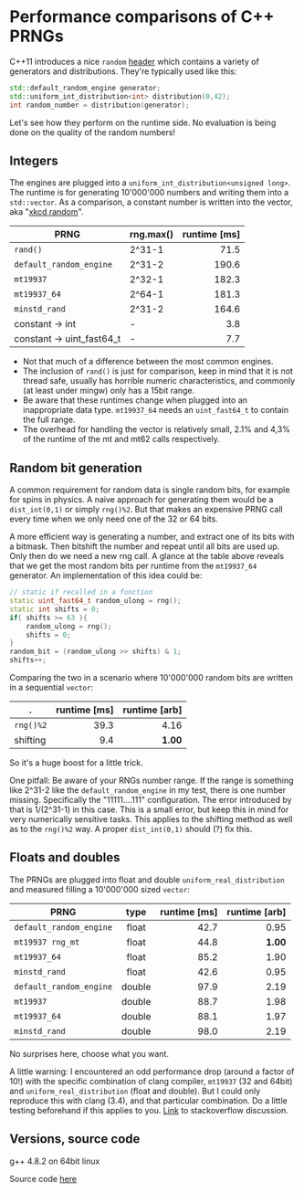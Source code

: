 # Performance comparisons of C++ PRNGs
C++11 introduces a nice `random` [header][3] which contains a variety of generators and distributions. They're typically used like this:

```c++
std::default_random_engine generator;
std::uniform_int_distribution<int> distribution(0,42);
int random_number = distribution(generator);
```

Let's see how they perform on the runtime side. No evaluation is being done on the quality of the random numbers! 

## Integers
The engines are plugged into a `uniform_int_distribution<unsigned long>`. The runtime is for generating 10'000'000 numbers and writing them into a `std::vector`. As a comparison, a constant number is written into the vector, aka "[xkcd random][4]".

PRNG                   | rng.max() | runtime [ms]
---------------------- | --------- | -----------:
`rand()`               | 2^31-1    |  71.5
`default_random_engine`| 2^31-2    | 190.6
`mt19937`              | 2^32-1    | 182.3
`mt19937_64`           | 2^64-1    | 181.3
`minstd_rand`          | 2^31-2    | 164.6
constant -> int           | -      |   3.8
constant -> uint_fast64_t | -      |   7.7


- Not that much of a difference between the most common engines.
- The inclusion of `rand()` is just for comparison, keep in mind that it is not thread safe, usually has horrible numeric characteristics, and commonly (at least under mingw) only has a 15bit range.
- Be aware that these runtimes change when plugged into an inappropriate data type. `mt19937_64` needs an `uint_fast64_t` to contain the full range.
- The overhead for handling the vector is relatively small, 2.1% and 4,3% of the runtime of the mt and mt62 calls respectively.

## Random bit generation
A common requirement for random data is single random bits, for example for spins in physics. A naive approach for generating them would be a `dist_int(0,1)` or simply `rng()%2`. But that makes an expensive PRNG call every time when we only need one of the 32 or 64 bits.

A more efficient way is generating a number, and extract one of its bits with a bitmask. Then bitshift the number and repeat until all bits are used up. Only then do we need a new rng call. A glance at the table above reveals that we get the most random bits per runtime from the `mt19937_64` generator. An implementation of this idea could be:

```c++
// static if recalled in a function
static uint_fast64_t random_ulong = rng();
static int shifts = 0;
if( shifts >= 63 ){
	random_ulong = rng();
	shifts = 0;
}
random_bit = (random_ulong >> shifts) & 1;
shifts++;
```

Comparing the two in a scenario where 10'000'000 random bits are written in a sequential `vector`:

. | runtime [ms] | runtime [arb]
--- | ---: | ---:
`rng()%2` | 39.3 | 4.16
shifting | 9.4 | **1.00**

So it's a huge boost for a little trick.

One pitfall: Be aware of your RNGs number range. If the range is something like 2^31-2 like the `default_random_engine` in my test, there is one number missing. Specifically the "11111....111" configuration. The error introduced by that is 1/(2^31-1) in this case. This is a small error, but keep this in mind for very numerically sensitive tasks. This applies to the shifting method as well as to the `rng()%2` way. A proper `dist_int(0,1)` should (?) fix this.

## Floats and doubles

The PRNGs are plugged into float and double `uniform_real_distribution` and measured filling a 10'000'000 sized `vector`:

PRNG | type | runtime [ms] | runtime [arb]
--- | :---: | ---: | ---:
`default_random_engine` | float | 42.7 | 0.95
`mt19937 rng_mt` | float | 44.8 | **1.00**
`mt19937_64` | float | 85.2 | 1.90
`minstd_rand` | float | 42.6 | 0.95
`default_random_engine` | double | 97.9 | 2.19
`mt19937` | double | 88.7 | 1.98
`mt19937_64` | double | 88.1 | 1.97
`minstd_rand` | double | 98.0 | 2.19

No surprises here, choose what you want.

A little warning: I encountered an odd performance drop (around a factor of 10!) with the specific combination of clang compiler, `mt19937` (32 and 64bit) and `uniform_real_distribution` (float and double). But I could only reproduce this with clang (3.4), and that particular combination. Do a little testing beforehand if this applies to you. [Link][1] to stackoverflow discussion.

## Versions, source code
g++ 4.8.2 on 64bit linux

Source code [here][2]


  [1]: http://stackoverflow.com/questions/23240586
  [2]: https://github.com/s9w/perf_cpp_random
  [3]: http://www.cplusplus.com/reference/random/
  [4]: http://xkcd.com/221/
